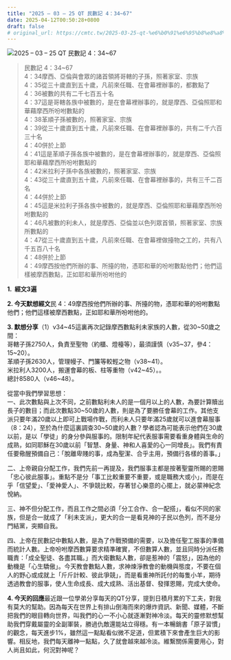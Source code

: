 ```yaml
---
title: "2025 – 03 – 25 QT 民數記 4：34~67"
date: 2025-04-12T00:50:28+0800
draft: false
# original_url: https://cmtc.tw/2025-03-25-qt-%e6%b0%91%e6%95%b8%e8%a8%98-4%ef%bc%9a3467
---
```


![2025 – 03 – 25 QT 民數記 4：34\~67](/images/qt.jpg  "2025 – 03 – 25 QT 民數記 4：34\~67")

> 民數記 4：34\~67  
> 4：34摩西、亞倫與會眾的諸首領將哥轄的子孫，照著家室、宗族  
> 4：35從三十歲直到五十歲，凡前來任職、在會幕裡辦事的，都數點了  
> 4：36被數的共有二千七百五十名  
> 4：37這是哥轄各族中被數的，是在會幕裡辦事的，就是摩西、亞倫照耶和華藉摩西所吩咐數點的  
> 4：38革順子孫被數的，照著家室、宗族  
> 4：39從三十歲直到五十歲，凡前來任職、在會幕裡辦事的，共有二千六百三十名  
> 4：40併於上節  
> 4：41這是革順子孫各族中被數的，是在會幕裡辦事的，就是摩西、亞倫照耶和華藉摩西所吩咐數點的  
> 4：42米拉利子孫中各族被數的，照著家室、宗族  
> 4：43從三十歲直到五十歲，凡前來任職、在會幕裡辦事的，共有三千二百名  
> 4：44併於上節  
> 4：45這是米拉利子孫各族中被數的，就是摩西、亞倫照耶和華藉摩西所吩咐數點的  
> 4：46凡被數的利未人，就是摩西、亞倫並以色列眾首領，照著家室、宗族所數點的  
> 4：47從三十歲直到五十歲，凡前來任職、在會幕裡做擡物之工的，共有八千五百八十名  
> 4：48併於上節  
> 4：49摩西按他們所辦的事、所擡的物，憑耶和華的吩咐數點他們；他們這樣被摩西數點，正如耶和華所吩咐他的

**1.  經文3遍**

**2. 今天默想經文**民 4：49摩西按他們所辦的事、所擡的物，憑耶和華的吩咐數點他們；他們這樣被摩西數點，正如耶和華所吩咐他的。

**3. 默想分享**（1）v34\~45這裏再次記錄摩西數點利未家族的人數，從30\~50歲之間：  
哥轄子孫2750人，負責至聖物（約櫃、燈檯等），最須謹慎（v35\~37，參4：15\~20）。  
革順子孫2630人，管理幔子、門簾等較輕之物（v38\~41）。  
米拉利人3200人，搬運會幕的板、柱等重物（v42\~45）。。  
總計8580人（v46\~48）。

從當中我們學習思想：  
一、此次數點與上次不同，之前數點利未人的是一個月以上的人數，為要計算贖出長子的數目；而此次數點30\~50歲的人數，則是為了要勝任會幕的工作。其他支派只要年滿20歲以上即可上戰場作戰，而利未人只要年滿25歲就可以進會幕服事（8：24），至於為什麼這裏調查30\~50歲的人數？學者認為可能表示他們在30歲以前，是以「學徒」的身分參與服事的。限制年紀代表服事需要看重身體與生命的成熟，如同耶穌在30歲以前「智慧、身量、神和人喜愛的心一同增長」。我們有責任要儆醒預備自己：「脫離卑賤的事，成為聖潔、合乎主用，預備行各樣的善事。」

二、上帝親自分配工作，我們先前一再提及，我們服事主都是按著聖靈所賜的恩賜「忠心彼此服事」。重點不是分「事工比較重要不重要，或是職務大或小」，而是在乎「信望愛」、「愛神愛人」、不爭競比較，存著甘心樂意的心擺上，就必蒙神紀念悅納。

三、神不但分配工作，而且工作之間必須「分工合作、合一配搭」，看似不同的家族，但是合一就成了「利未支派」，更大的合一是看見神的子民以色列，而不是分門結黨，突顯自我。

四、上帝在民數記中數點人數，是為了作戰預備的需要，以及擔任聖工服事的準備而統計人數。上帝吩咐摩西數算要求精準確實，不但數算人數，並且同時分派任務職責：「成全聖徒、各盡其職。」而大衛數點人數，卻是惹神的「震怒」，因為他的動機是「心生驕傲」。今天教會數點人數，求神煉淨教會的動機與態度，不要在個人的野心或成就上「斤斤計較、彼此爭競」，而是看重神所託付的每隻小羊，期待透過教會的服事，使人生命成長、成大成熟、活出基督、發揮恩賜，完成大使命。

**4. 今天的回應**最近跟一位學弟分享每天的QT分享，提到日積月累的下工夫，對我有莫大的幫助。因為每天在世界上有排山倒海而來的爆炸資訊、新聞、媒體，不斷把我們的眼目轉向世界，叫我們的心一不小心就逐漸對神冷淡。每天的靈修默想幫助我們穿戴屬靈的全副軍裝，勝過仇敵還能站立得穩。有一本暢銷書「原子習慣」的觀念，每天進步1%，雖然這一點點看似微不足道，但累積下來會產生巨大的影響。相反地，我們每天離神一點點，久了就會越來越冷淡。維繫關係需要用心，對人尚且如此，何況對神呢？